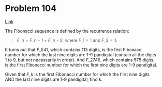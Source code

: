 # Problem 104

[Link](https://projecteuler.net/problem=104)

The Fibonacci sequence is defined by the recurrence relation:

> $F\_n = F\_{n - 1} + F\_{n - 2}$, where $F\_1 = 1$ and $F\_2 = 1$.

It turns out that $F\_{541}$, which contains $113$ digits, is the first Fibonacci number for which the last nine digits are $1$-$9$ pandigital (contain all the digits $1$ to $9$, but not necessarily in order). And $F\_{2749}$, which contains $575$ digits, is the first Fibonacci number for which the first nine digits are $1$-$9$ pandigital.

Given that $F\_k$ is the first Fibonacci number for which the first nine digits AND the last nine digits are $1$-$9$ pandigital, find $k$.
